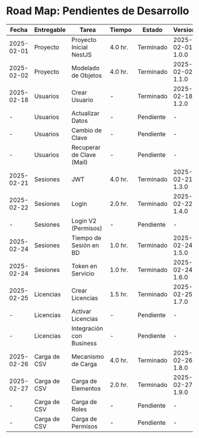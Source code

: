 # Road Map: Pendientes de Desarrollo
| Fecha      | Entregable   | Tarea                     | Tiempo  | Estado    | Version          |
|------------|--------------|---------------------------|---------|-----------|------------------|
| 2025-02-01 | Proyecto     | Proyecto Inicial NestJS   | 4.0 hr. | Terminado | 2025-02-01 1.0.0 |
| 2025-02-02 | Proyecto     | Modelado de Objetos       | 4.0 hr. | Terminado | 2025-02-02 1.1.0 |
| 2025-02-18 | Usuarios     | Crear Usuario             | -       | Terminado | 2025-02-18 1.2.0 |
| -          | Usuarios     | Actualizar Datos          | -       | Pendiente | -                |
| -          | Usuarios     | Cambio de Clave           | -       | Pendiente | -                |
| -          | Usuarios     | Recuperar de Clave (Mail) | -       | Pendiente | -                |
| 2025-02-21 | Sesiones     | JWT                       | 4.0 hr. | Terminado | 2025-02-21 1.3.0 |
| 2025-02-22 | Sesiones     | Login                     | 2.0 hr. | Terminado | 2025-02-22 1.4.0 |
| -          | Sesiones     | Login V2 (Permisos)       | -       | Pendiente | -                |
| 2025-02-24 | Sesiones     | Tiempo de Sesión en BD    | 1.0 hr. | Terminado | 2025-02-24 1.5.0 |
| 2025-02-24 | Sesiones     | Token en Servicio         | 1.0 hr. | Terminado | 2025-02-24 1.6.0 |
| 2025-02-25 | Licencias    | Crear Licencias           | 1.5 hr. | Terminado | 2025-02-25 1.7.0 |
| -          | Licencias    | Activar Licencias         | -       | Pendiente | -                |
| -          | Licencias    | Integración con Business  | -       | Pendiente | -                |
| 2025-02-26 | Carga de CSV | Mecanismo de Carga        | 4.0 hr. | Terminado | 2025-02-26 1.8.0 |
| 2025-02-27 | Carga de CSV | Carga de Elementos        | 2.0 hr. | Terminado | 2025-02-27 1.9.0 |
| -          | Carga de CSV | Carga de Roles            | -       | Pendiente | -                |
| -          | Carga de CSV | Carga de Permisos         | -       | Pendiente | -                |